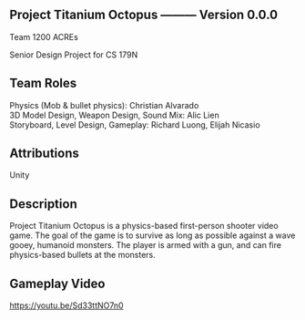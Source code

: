 ## Project Titanium Octopus ——— Version 0.0.0


Team 1200 ACREs <br />

Senior Design Project for CS 179N <br />


## Team Roles
Physics (Mob & bullet physics): Christian Alvarado <br />
3D Model Design, Weapon Design, Sound Mix: Alic Lien <br />
Storyboard, Level Design, Gameplay: Richard Luong, Elijah Nicasio <br />

## Attributions
Unity <br />

## Description
Project Titanium Octopus is a physics-based first-person shooter video game. The goal of the game is to survive as long as possible against a wave gooey, humanoid monsters. The player is armed with a gun, and can fire physics-based bullets at the monsters.

## Gameplay Video
https://youtu.be/Sd33ttNO7n0
